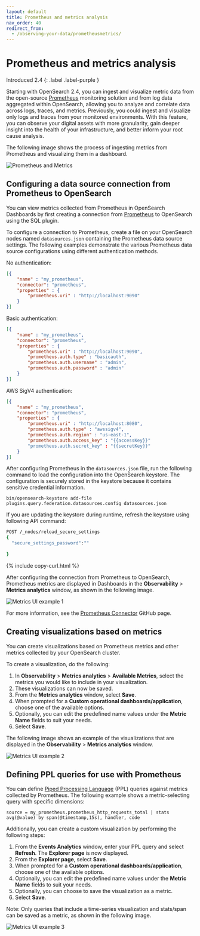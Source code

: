 ```yaml
---
layout: default
title: Prometheus and metrics analysis
nav_order: 40
redirect_from:
  - /observing-your-data/prometheusmetrics/
---
```


# Prometheus and metrics analysis
Introduced 2.4
{: .label .label-purple }

Starting with OpenSearch 2.4, you can ingest and visualize metric data from the open-source [Prometheus](https://prometheus.io/) monitoring solution and from log data aggregated within OpenSearch, allowing you to analyze and correlate data across logs, traces, and metrics. Previously, you could ingest and visualize only logs and traces from your monitored environments. With this feature, you can observe your digital assets with more granularity, gain deeper insight into the health of your infrastructure, and better inform your root cause analysis.

The following image shows the process of ingesting metrics from Prometheus and visualizing them in a dashboard.

![Prometheus and Metrics]({{site.url}}{{site.baseurl}}/images/metrics/metricsgif.gif)

## Configuring a data source connection from Prometheus to OpenSearch

You can view metrics collected from Prometheus in OpenSearch Dashboards by first creating a connection from [Prometheus](https://prometheus.io/) to OpenSearch using the SQL plugin. 

To configure a connection to Prometheus, create a file on your OpenSearch nodes named `datasources.json` containing the Prometheus data source settings. The following examples demonstrate the various Prometheus data source configurations using different authentication methods.

No authentication:

```json
[{
    "name" : "my_prometheus",
    "connector": "prometheus",
    "properties" : {
        "prometheus.uri" : "http://localhost:9090"
    }
}]
```

Basic authentication:

```json
[{
    "name" : "my_prometheus",
    "connector": "prometheus",
    "properties" : {
        "prometheus.uri" : "http://localhost:9090",
        "prometheus.auth.type" : "basicauth",
        "prometheus.auth.username" : "admin",
        "prometheus.auth.password" : "admin"
    }
}]
```

AWS SigV4 authentication:

```json
[{
    "name" : "my_prometheus",
    "connector": "prometheus",
    "properties" : {
        "prometheus.uri" : "http://localhost:8080",
        "prometheus.auth.type" : "awssigv4",
        "prometheus.auth.region" : "us-east-1",
        "prometheus.auth.access_key" : "{{accessKey}}"
        "prometheus.auth.secret_key" : "{{secretKey}}"
    }
}]
```

After configuring Prometheus in the `datasources.json` file, run the following command to load the configuration into the OpenSearch keystore. The configuration is securely stored in the keystore because it contains sensitive credential information.

```
bin/opensearch-keystore add-file plugins.query.federation.datasources.config datasources.json
```

If you are updating the keystore during runtime, refresh the keystore using following API command:

```bash
POST /_nodes/reload_secure_settings
{
  "secure_settings_password":""
  
}
```
{% include copy-curl.html %}

After configuring the connection from Prometheus to OpenSearch, Prometheus metrics are displayed in Dashboards in the **Observability** > **Metrics analytics** window, as shown in the following image.

![Metrics UI example 1]({{site.url}}{{site.baseurl}}/images/metrics/metrics1.png)

For more information, see the [Prometheus Connector](https://github.com/opensearch-project/sql/blob/main/docs/user/ppl/admin/prometheus_connector.rst) GitHub page.

## Creating visualizations based on metrics

You can create visualizations based on Prometheus metrics and other metrics collected by your OpenSearch cluster.

To create a visualization, do the following:

1. In **Observability** > **Metrics analytics** > **Available Metrics**, select the metrics you would like to include in your visualization.
1. These visualizations can now be saved.
1. From the **Metrics analytics** window, select **Save**.
1. When prompted for a **Custom operational dashboards/application**, choose one of the available options.
1. Optionally, you can edit the predefined name values under the **Metric Name** fields to suit your needs.
1. Select **Save**.

The following image shows an example of the visualizations that are displayed in the **Observability** > **Metrics analytics** window.

![Metrics UI example 2]({{site.url}}{{site.baseurl}}/images/metrics/metrics2.png)

## Defining PPL queries for use with Prometheus

You can define [Piped Processing Language]({{site.url}}{{site.baseurl}}/search-plugins/sql/ppl/index) (PPL) queries against metrics collected by Prometheus. The following example shows a metric-selecting query with specific dimensions:

```
source = my_prometheus.prometheus_http_requests_total | stats avg(@value) by span(@timestamp,15s), handler, code
```

Additionally, you can create a custom visualization by performing the following steps:

1. From the **Events Analytics** window, enter your PPL query and select **Refresh**. The **Explorer page** is now displayed.
1. From the **Explorer page**, select **Save**.
1. When prompted for a **Custom operational dashboards/application**, choose one of the available options.
1. Optionally, you can edit the predefined name values under the **Metric Name** fields to suit your needs.
1. Optionally, you can choose to save the visualization as a metric.
1. Select **Save**.

Note: Only queries that include a time-series visualization and stats/span can be saved as a metric, as shown in the following image.

![Metrics UI example 3]({{site.url}}{{site.baseurl}}/images/metrics/metrics3.png)
